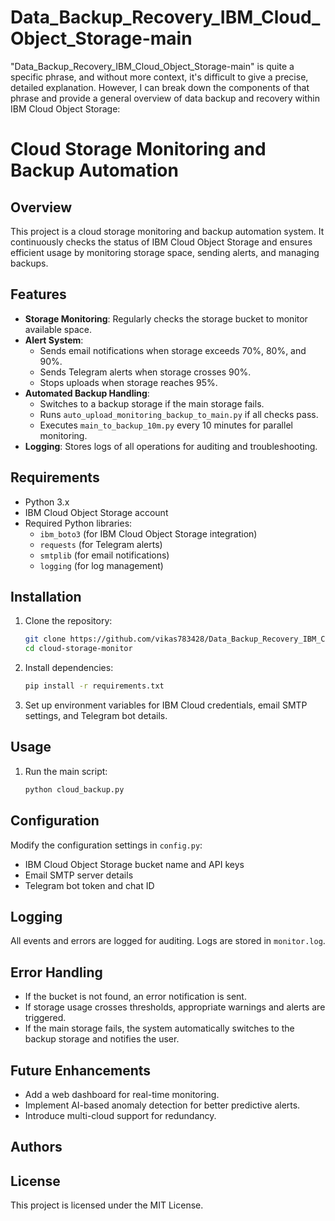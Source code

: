 # Data_Backup_Recovery_IBM_Cloud_Object_Storage-main
"Data_Backup_Recovery_IBM_Cloud_Object_Storage-main" is quite a specific phrase, and without more context, it's difficult to give a precise, detailed explanation. However, I can break down the components of that phrase and provide a general overview of data backup and recovery within IBM Cloud Object Storage: 
# Cloud Storage Monitoring and Backup Automation

## Overview

This project is a cloud storage monitoring and backup automation system. It continuously checks the status of IBM Cloud Object Storage and ensures efficient usage by monitoring storage space, sending alerts, and managing backups.

## Features

- **Storage Monitoring**: Regularly checks the storage bucket to monitor available space.
- **Alert System**:
  - Sends email notifications when storage exceeds 70%, 80%, and 90%.
  - Sends Telegram alerts when storage crosses 90%.
  - Stops uploads when storage reaches 95%.
- **Automated Backup Handling**:
  - Switches to a backup storage if the main storage fails.
  - Runs `auto_upload_monitoring_backup_to_main.py` if all checks pass.
  - Executes `main_to_backup_10m.py` every 10 minutes for parallel monitoring.
- **Logging**: Stores logs of all operations for auditing and troubleshooting.

## Requirements

- Python 3.x
- IBM Cloud Object Storage account
- Required Python libraries:
  - `ibm_boto3` (for IBM Cloud Object Storage integration)
  - `requests` (for Telegram alerts)
  - `smtplib` (for email notifications)
  - `logging` (for log management)

## Installation

1. Clone the repository:
   ```sh
   git clone https://github.com/vikas783428/Data_Backup_Recovery_IBM_Cloud_Object_Storage-main
   cd cloud-storage-monitor
   ```
2. Install dependencies:
   ```sh
   pip install -r requirements.txt
   ```
3. Set up environment variables for IBM Cloud credentials, email SMTP settings, and Telegram bot details.

## Usage

1. Run the main script:
   ```sh
   python cloud_backup.py
   ```
## Configuration

Modify the configuration settings in `config.py`:

- IBM Cloud Object Storage bucket name and API keys
- Email SMTP server details
- Telegram bot token and chat ID

## Logging

All events and errors are logged for auditing. Logs are stored in `monitor.log`.

## Error Handling

- If the bucket is not found, an error notification is sent.
- If storage usage crosses thresholds, appropriate warnings and alerts are triggered.
- If the main storage fails, the system automatically switches to the backup storage and notifies the user.

## Future Enhancements

- Add a web dashboard for real-time monitoring.
- Implement AI-based anomaly detection for better predictive alerts.
- Introduce multi-cloud support for redundancy.

## Authors

## License

This project is licensed under the MIT License.


